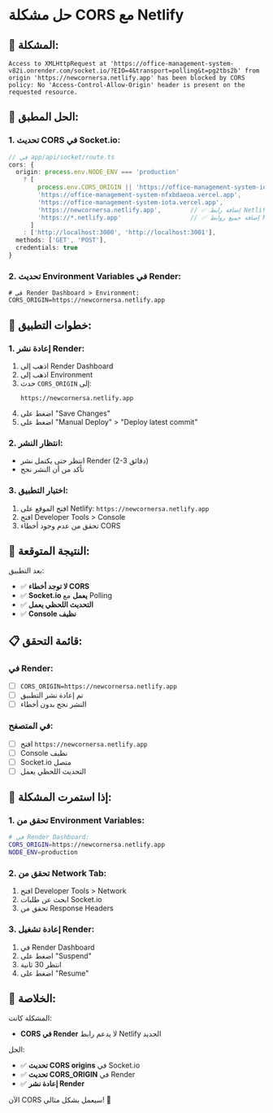 # حل مشكلة CORS مع Netlify

## 🚨 **المشكلة:**
```
Access to XMLHttpRequest at 'https://office-management-system-v82i.onrender.com/socket.io/?EIO=4&transport=polling&t=pg2tbs2b' from origin 'https://newcornersa.netlify.app' has been blocked by CORS policy: No 'Access-Control-Allow-Origin' header is present on the requested resource.
```

## 🔧 **الحل المطبق:**

### **1. تحديث CORS في Socket.io:**
```typescript
// في app/api/socket/route.ts
cors: {
  origin: process.env.NODE_ENV === 'production' 
    ? [
        process.env.CORS_ORIGIN || 'https://office-management-system-iota.vercel.app',
        'https://office-management-system-nfxbdaeoa.vercel.app',
        'https://office-management-system-iota.vercel.app',
        'https://newcornersa.netlify.app',        // ✅ إضافة رابط Netlify
        'https://*.netlify.app'                   // ✅ إضافة جميع روابط Netlify
      ] 
    : ['http://localhost:3000', 'http://localhost:3001'],
  methods: ['GET', 'POST'],
  credentials: true
}
```

### **2. تحديث Environment Variables في Render:**
```env
# في Render Dashboard > Environment:
CORS_ORIGIN=https://newcornersa.netlify.app
```

## 🚀 **خطوات التطبيق:**

### **1. إعادة نشر Render:**
1. اذهب إلى Render Dashboard
2. اذهب إلى Environment
3. حدث `CORS_ORIGIN` إلى:
   ```
   https://newcornersa.netlify.app
   ```
4. اضغط على "Save Changes"
5. اضغط على "Manual Deploy" > "Deploy latest commit"

### **2. انتظار النشر:**
- انتظر حتى يكتمل نشر Render (2-3 دقائق)
- تأكد من أن النشر نجح

### **3. اختبار التطبيق:**
1. افتح الموقع على Netlify: `https://newcornersa.netlify.app`
2. افتح Developer Tools > Console
3. تحقق من عدم وجود أخطاء CORS

## 🎯 **النتيجة المتوقعة:**

بعد التطبيق:
- ✅ **لا توجد أخطاء CORS**
- ✅ **Socket.io يعمل** مع Polling
- ✅ **التحديث اللحظي يعمل**
- ✅ **Console نظيف**

## 📋 **قائمة التحقق:**

### **في Render:**
- [ ] `CORS_ORIGIN=https://newcornersa.netlify.app`
- [ ] تم إعادة نشر التطبيق
- [ ] النشر نجح بدون أخطاء

### **في المتصفح:**
- [ ] افتح `https://newcornersa.netlify.app`
- [ ] Console نظيف
- [ ] Socket.io متصل
- [ ] التحديث اللحظي يعمل

## 🚨 **إذا استمرت المشكلة:**

### **1. تحقق من Environment Variables:**
```bash
# في Render Dashboard:
CORS_ORIGIN=https://newcornersa.netlify.app
NODE_ENV=production
```

### **2. تحقق من Network Tab:**
1. افتح Developer Tools > Network
2. ابحث عن طلبات Socket.io
3. تحقق من Response Headers

### **3. إعادة تشغيل Render:**
1. في Render Dashboard
2. اضغط على "Suspend"
3. انتظر 30 ثانية
4. اضغط على "Resume"

## 🎉 **الخلاصة:**

المشكلة كانت:
- **CORS في Render** لا يدعم رابط Netlify الجديد

الحل:
- ✅ **تحديث CORS origins** في Socket.io
- ✅ **تحديث CORS_ORIGIN** في Render
- ✅ **إعادة نشر Render**

الآن CORS سيعمل بشكل مثالي! 🚀 